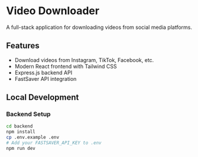 # Video Downloader

A full-stack application for downloading videos from social media platforms.

## Features

- Download videos from Instagram, TikTok, Facebook, etc.
- Modern React frontend with Tailwind CSS
- Express.js backend API
- FastSaver API integration

## Local Development

### Backend Setup
```bash
cd backend
npm install
cp .env.example .env
# Add your FASTSAVER_API_KEY to .env
npm run dev